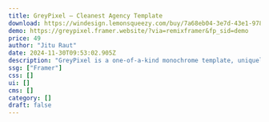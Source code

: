 ```yaml
---
title: GreyPixel — Cleanest Agency Template
download: https://windesign.lemonsqueezy.com/buy/7a68eb04-3e7d-43e1-9780-43bc57a26866
demo: https://greypixel.framer.website/?via=remixframer&fp_sid=demo
price: 49
author: "Jitu Raut"
date: 2024-11-30T09:53:02.905Z
description: "GreyPixel is a one-of-a-kind monochrome template, uniquely designed for agencies to showcase their work with exceptional aesthetics and a well-organized layout. It features multiple essential pages that help agencies stand out from the competition."
ssg: ["Framer"]
css: []
ui: []
cms: []
category: []
draft: false
---
```


